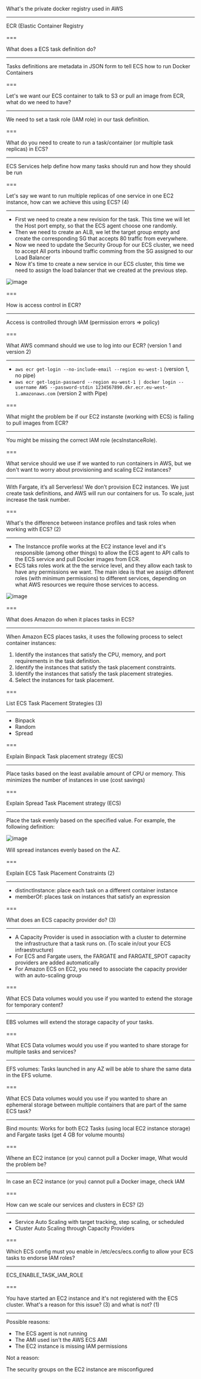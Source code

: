 What's the private docker registry used in AWS

---

ECR (Elastic Container Registry

===

What does a ECS task definition do?

---

Tasks definitions are metadata in JSON form to tell ECS how to run Docker Containers

===

Let's we want our ECS container to talk to S3 or pull an image from ECR, what do we need to have?

---

We need to set a task role (IAM role) in our task definition.

===

What do you need to create to run a task/container (or multiple task replicas) in ECS?

---

ECS Services help define how many tasks should run and how they should be run

===

Let's say we want to run multiple replicas of one service in one EC2 instance, how can we achieve this using ECS? (4)

---

-  First we need to create a new revision for the task. This time we will let the Host port empty, so that the ECS agent choose one randomly.
-  Then we need to create an ALB, we let the target group empty and create the corresponding SG that accepts 80 traffic from everywhere.
-  Now we need to update the Security Group for our ECS cluster, we need to accept All ports inbound traffic comming from the SG assigned to our Load Balancer
-  Now it's time to create a new service in our ECS cluster, this time we need to assign the load balancer that we created at the previous step.

![image](https://user-images.githubusercontent.com/1868409/128701025-32f83387-fcd1-4cad-a7c2-c5ec6d6e1c80.png)

===

How is access control in ECR?

---

Access is controlled through IAM (permission errors => policy)

===

What AWS command should we use to log into our ECR? (version 1 and version 2)

---

-  `aws ecr get-login --no-include-email --region eu-west-1` (version 1, no pipe)
-  `aws ecr get-login-password --region eu-west-1 | docker login --username AWS --password-stdin 1234567890.dkr.ecr.eu-west-1.amazonaws.com` (version 2 with Pipe)

===

What might the problem be if our EC2 instanste (working with ECS) is failing to pull images from ECR?

---

You might be missing the correct IAM role (ecsInstanceRole).

===

What service should we use if we wanted to run containers in AWS, but we don't want to worry about provisioning and scaling EC2 instances?

---

With Fargate, it’s all Serverless! We don’t provision EC2 instances. We just create task definitions, and AWS will run our containers for us. To scale, just increase the task number.

===

What's the difference between instance profiles and task roles when working with ECS? (2)

---

-  The Instancce profile works at the EC2 instance level and it's responsible (among other things) to allow the ECS agent to API calls to the ECS service and pull Docker images from ECR.
-  ECS taks roles work at the the service level, and they allow each task to have any permissions we want. The main idea is that we assign different roles (with minimum permissions) to different services, depending on what AWS resources we require those services to access.

![image](https://user-images.githubusercontent.com/1868409/129021925-95f140a9-3b86-4cb4-8a34-832b41a6fc09.png)

===

What does Amazon do when it places tasks in ECS?

---

When Amazon ECS places tasks, it uses the following process to select
container instances:

1. Identify the instances that satisfy the CPU, memory, and port
   requirements in the task definition.
2. Identify the instances that satisfy the task placement constraints.
3. Identify the instances that satisfy the task placement strategies.
4. Select the instances for task placement.

===

List ECS Task Placement Strategies (3)

---

-  Binpack
-  Random
-  Spread

===

Explain Binpack Task placement strategy (ECS)

---

Place tasks based on the least available amount of CPU or memory. This minimizes the number of instances in use (cost savings)

===

Explain Spread Task Placement strategy (ECS)

---

Place the task evenly based on the specified value. For example, the following definition:

![image](https://user-images.githubusercontent.com/1868409/129024145-58ba1ea9-c439-41ac-bef6-cf926b55e99c.png)

Will spread instances evenly based on the AZ.

===

Explain ECS Task Placement Constraints (2)

---

-  distinctInstance: place each task on a different container instance
-  memberOf: places task on instances that satisfy an expression

===

What does an ECS capacity provider do? (3)

---

-  A Capacity Provider is used in association with a cluster to determine
   the infrastructure that a task runs on. (To scale in/out your ECS infraestructure)
-  For ECS and Fargate users, the FARGATE and FARGATE_SPOT capacity
   providers are added automatically
-  For Amazon ECS on EC2, you need to associate the capacity provider with an
   auto-scaling group

===

What ECS Data volumes would you use if you wanted to extend the storage for temporary content?

---

EBS volumes will extend the storage capacity of your tasks.

===

What ECS Data volumes would you use if you wanted to share storage for multiple tasks and services?

---

EFS volumes: Tasks launched in any AZ will be able to share the same data in the EFS volume.

===

What ECS Data volumes would you use if you wanted to share an ephemeral storage between multiple containers that are part of the same ECS task?

---

Bind mounts: Works for both EC2 Tasks (using local EC2 instance storage) and Fargate tasks (get 4 GB for volume mounts)

===

Whene an EC2 instance (or you) cannot pull a Docker image, What would the problem be?

---

In case an EC2 instance (or you) cannot pull a Docker image, check IAM

===

How can we scale our services and clusters in ECS? (2)

---

-  Service Auto Scaling with target tracking, step scaling, or scheduled
-  Cluster Auto Scaling through Capacity Providers

===

Which ECS config must you enable in /etc/ecs/ecs.config to allow your ECS tasks to endorse IAM roles?

---

ECS_ENABLE_TASK_IAM_ROLE

===

You have started an EC2 instance and it's not registered with the ECS cluster. What's a reason for this issue? (3) and what is not? (1)

---

Possible reasons:

-  The ECS agent is not running
-  The AMI used isn't the AWS ECS AMI
-  The EC2 instance is missing IAM permissions

Not a reason:

The security groups on the EC2 instance are misconfigured
